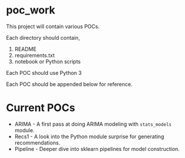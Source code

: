 poc_work
==============================

This project will contain various POCs.

Each directory should contain,

1. README
2. requirements.txt
3. notebook or Python scripts

Each POC should use Python 3

Each POC should be appended below for reference.

Current POCs
==============================
* ARIMA - A first pass at doing ARIMA modeling with `stats_models` module.
* Recs1 - A look into the Python module surprise for generating recommendations.
* Pipeline - Deeper dive into sklearn pipelines for model construction.